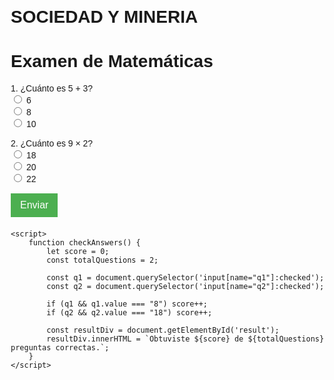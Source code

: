 # SOCIEDAD Y MINERIA
<!DOCTYPE html>
<html lang="en">
<head>
    <meta charset="UTF-8">
    <meta name="viewport" content="width=device-width, initial-scale=1.0">
    <title>Examen de Matemáticas</title>
    <style>
        body {
            font-family: Arial, sans-serif;
            margin: 20px;
            padding: 10px;
        }
        .question {
            margin-bottom: 15px;
        }
        .submit-btn {
            background-color: #4CAF50;
            color: white;
            border: none;
            padding: 10px 15px;
            cursor: pointer;
            font-size: 16px;
        }
        .submit-btn:hover {
            background-color: #45a049;
        }
        .result {
            margin-top: 20px;
            font-size: 18px;
        }
    </style>
</head>
<body>
    <h1>Examen de Matemáticas</h1>
    <form id="examForm">
        <div class="question">
            <label>1. ¿Cuánto es 5 + 3?</label><br>
            <input type="radio" name="q1" value="6"> 6<br>
            <input type="radio" name="q1" value="8"> 8<br>
            <input type="radio" name="q1" value="10"> 10<br>
        </div>
        <div class="question">
            <label>2. ¿Cuánto es 9 × 2?</label><br>
            <input type="radio" name="q2" value="18"> 18<br>
            <input type="radio" name="q2" value="20"> 20<br>
            <input type="radio" name="q2" value="22"> 22<br>
        </div>
        <button type="button" class="submit-btn" onclick="checkAnswers()">Enviar</button>
    </form>
    <div id="result" class="result"></div>

    <script>
        function checkAnswers() {
            let score = 0;
            const totalQuestions = 2;

            const q1 = document.querySelector('input[name="q1"]:checked');
            const q2 = document.querySelector('input[name="q2"]:checked');

            if (q1 && q1.value === "8") score++;
            if (q2 && q2.value === "18") score++;

            const resultDiv = document.getElementById('result');
            resultDiv.innerHTML = `Obtuviste ${score} de ${totalQuestions} preguntas correctas.`;
        }
    </script>
</body>
</html>
